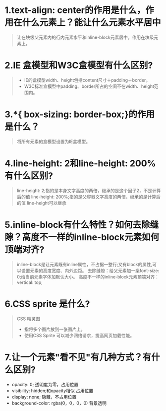# 1.text-align: center的作用是什么，作用在什么元素上？能让什么元素水平居中

> 让在块级父元素内的行内元素水平和inline-block元素居中。作用在块级元素上。

# 2.IE 盒模型和W3C盒模型有什么区别?
> - IE的盒模型width、height包括content尺寸＋padding＋border。
> - W3C标准盒模型中padding、border所占的空间不在width、height范围内。

# 3.*{ box-sizing: border-box;}的作用是什么？
> 将所有元素的盒模型设置为IE盒模型。

# 4.line-height: 2和line-height: 200%有什么区别?

> line-height: 2;指的是本身文字高度的两倍，继承的是这个因子2，不是计算后的值
> line-height: 200%;指的是父容器文字高度的两倍，继承的是计算后的值
> line-height可以继承

# 5.inline-block有什么特性？如何去除缝隙？高度不一样的inline-block元素如何顶端对齐?

> inline-block是让元素既有inline属性，不占据一整行;又有block的属性,可以设置元素的高度宽度、内外边距。
> 去除缝隙：给父元素加一条font-size: 0;给当前元素字体加默认大小。
> 高度不一样的inline-block元素顶端对齐： vertical: top;

# 6.CSS sprite 是什么?

> CSS 精灵图
> - 指将多个图片放到一张图片上。
> - 使用CSS Sprite 可以减少网络请求，提高网页加载性能。

# 7.让一个元素"看不见"有几种方式？有什么区别?

- opacity: 0; 透明度为零，占用位置
- visibility: hidden;和opacity相似 占用位置
- display: none; 隐藏，不占用位置
- background-color: rgba(0，0，0，0) 背景透明
